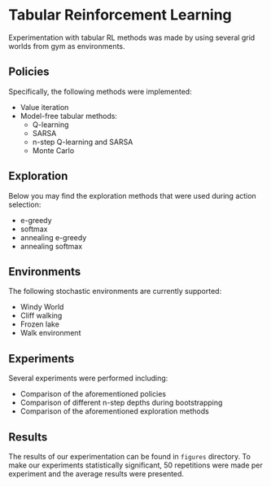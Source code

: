 # Tabular Reinforcement Learning
Experimentation with tabular RL methods was made by using several grid worlds from gym as environments.

## Policies
Specifically, the following methods were implemented:
- Value iteration
- Model-free tabular methods:
    - Q-learning
    - SARSA
    - n-step Q-learning and SARSA
    - Monte Carlo

## Exploration 
Below you may find the exploration methods that were used during action selection:
- e-greedy
- softmax
- annealing e-greedy
- annealing softmax

## Environments
The following stochastic environments are currently supported:
- Windy World
- Cliff walking
- Frozen lake
- Walk environment 

## Experiments
Several experiments were performed including:
- Comparison of the aforementioned policies
- Comparison of different n-step depths during bootstrapping
- Comparison of the aforementioned exploration methods

## Results
The results of our experimentation can be found in `figures` directory. To make our experiments statistically significant, 50 repetitions were made per experiment and the average results were presented.
